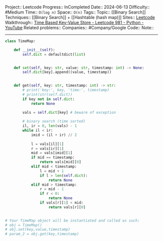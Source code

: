 Project:: Leetcode
Progress:: InCompleted
Date:: 2024-06-13
Difficulty:: #Medium 
Time:: `O(log n)`
Space:: `O(n)`
Tags:: 
Topic:: [[Binary Search]]
Techniques:: [[Binary Search]] + [[Hashtable (hash map)]]
Sites:: [Leetcode](https://leetcode.com/problems/time-based-key-value-store/description/)
Walkthrough:: [Time Based Key-Value Store - Leetcode 981 - Python - YouTube](https://www.youtube.com/watch?v=fu2cD_6E8Hw)
Related problems:: 
Companies:: #Company/Google
Code:: 
Note:: 

---

```python
class TimeMap:

    def __init__(self):
        self.dict = defaultdict(list)
        

    def set(self, key: str, value: str, timestamp: int) -> None:
        self.dict[key].append((value, timestamp))
        

    def get(self, key: str, timestamp: int) -> str:
        # print('key:', key, 'time:', timestamp)
        # print(str(self.dict))
        if key not in self.dict:
            return None
        
        vals = self.dict[key] # beware of exception

        # binary search (time sorted)
        il, ir = 0, len(vals) - 1
        while il < ir:
            imid = (il + ir) // 2
	
            l = vals[il][1]
            r = vals[ir][1]
            mid = vals[imid][1]
            if mid == timestamp:
                return vals[mid][0]
            elif mid < timestamp:
                l = mid + 1
                if l > len(self.dict):
                    return None
            elif mid > timestamp:
                r = mid - 1
                if r < 0:
                    return None
                if vals[r][1] < mid:
                    return vals[r][0]
    

# Your TimeMap object will be instantiated and called as such:
# obj = TimeMap()
# obj.set(key,value,timestamp)
# param_2 = obj.get(key,timestamp)
```